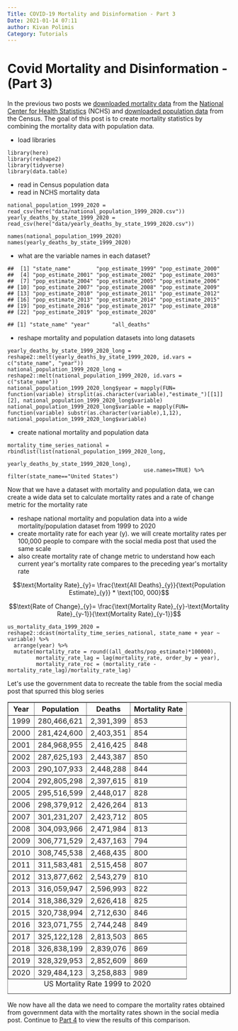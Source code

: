 ```yaml
---
Title: COVID-19 Mortality and Disinformation - Part 3
Date: 2021-01-14 07:11
author: Kivan Polimis
Category: Tutorials
---
```


# Covid Mortality and Disinformation - (Part 3)

In the previous two posts we [downloaded mortality data](http://kivanpolimis.com/covid-19-mortality-and-disinformation-part-1.html) from the [National Center for Health Statistics](https://www.cdc.gov/nchs/about/50th_anniversary.htm) (NCHS) and [downloaded population data](http://kivanpolimis.com/covid-19-mortality-and-disinformation-part-2.html) from the Census. The goal of this post is to create mortality statistics by combining the mortality data with population data.

* load libraries
``` {.r}
library(here)
library(reshape2)
library(tidyverse)
library(data.table)
```

* read in Census population data
* read in NCHS mortality data

``` {.r}
national_population_1999_2020 =  read_csv(here("data/national_population_1999_2020.csv"))
yearly_deaths_by_state_1999_2020 = read_csv(here("data/yearly_deaths_by_state_1999_2020.csv"))
```

```{.r}
names(national_population_1999_2020)
names(yearly_deaths_by_state_1999_2020)
```

* what are the variable names in each dataset?

```
##  [1] "state_name"        "pop_estimate_1999" "pop_estimate_2000"
##  [4] "pop_estimate_2001" "pop_estimate_2002" "pop_estimate_2003"
##  [7] "pop_estimate_2004" "pop_estimate_2005" "pop_estimate_2006"
## [10] "pop_estimate_2007" "pop_estimate_2008" "pop_estimate_2009"
## [13] "pop_estimate_2010" "pop_estimate_2011" "pop_estimate_2012"
## [16] "pop_estimate_2013" "pop_estimate_2014" "pop_estimate_2015"
## [19] "pop_estimate_2016" "pop_estimate_2017" "pop_estimate_2018"
## [22] "pop_estimate_2019" "pop_estimate_2020"
```


```
## [1] "state_name" "year"       "all_deaths"
```

* reshape mortality and population datasets into long datasets
``` {.r}
yearly_deaths_by_state_1999_2020_long = reshape2::melt(yearly_deaths_by_state_1999_2020, id.vars = c("state_name", "year"))
national_population_1999_2020_long = reshape2::melt(national_population_1999_2020, id.vars = c("state_name"))
national_population_1999_2020_long$year = mapply(FUN= function(variable) strsplit(as.character(variable),"estimate_")[[1]][2], national_population_1999_2020_long$variable)
national_population_1999_2020_long$variable = mapply(FUN= function(variable) substr(as.character(variable),1,12), national_population_1999_2020_long$variable)
```

* create national mortality and population data
``` {.r}
mortality_time_series_national = rbindlist(list(national_population_1999_2020_long,
                                                yearly_deaths_by_state_1999_2020_long),
                                           use.names=TRUE) %>% filter(state_name=="United States")

```

Now that we have a dataset with mortality and population data, we can create a wide data set to calculate mortality rates and a rate of change metric for the mortality rate

* reshape national mortality and population data into a wide mortality/population dataset from 1999 to 2020
* create mortality rate for each year (y). we will create mortality rates per 100,000 people to compare with the social media post that used the same scale
* also create mortality rate of change metric to understand how each current year's mortality rate compares to the preceding year's mortality rate

$$\text{Mortality Rate}_{y}= \frac{\text{All Deaths}_{y}}{\text{Population Estimate}_{y}} * \text{100, 000}$$

$$\text{Rate of Change}_{y}= \frac{\text{Mortality Rate}_{y}-\text{Mortality Rate}_{y-1}}{\text{Mortality Rate}_{y-1}}$$

``` {.r}
us_mortality_data_1999_2020 = reshape2::dcast(mortality_time_series_national, state_name + year ~ variable) %>%
  arrange(year) %>%
  mutate(mortality_rate = round((all_deaths/pop_estimate)*100000),
         mortality_rate_lag = lag(mortality_rate, order_by = year),
         mortality_rate_roc = (mortality_rate - mortality_rate_lag)/mortality_rate_lag)
```

Let's use the government data to recreate the table from the social media post that spurred this blog series

<!-- html table generated in R 3.6.3 by xtable 1.8-4 package -->
<!-- Fri Jan 15 16:55:38 2021 -->
<table border=1>
<caption align="bottom"> US Mortality Rate 1999 to 2020 </caption>
<tr> <th> Year </th> <th> Population </th> <th> Deaths </th> <th> Mortality Rate </th>  </tr>
  <tr> <td> 1999 </td> <td> 280,466,621 </td> <td> 2,391,399 </td> <td> 853 </td> </tr>
  <tr> <td> 2000 </td> <td> 281,424,600 </td> <td> 2,403,351 </td> <td> 854 </td> </tr>
  <tr> <td> 2001 </td> <td> 284,968,955 </td> <td> 2,416,425 </td> <td> 848 </td> </tr>
  <tr> <td> 2002 </td> <td> 287,625,193 </td> <td> 2,443,387 </td> <td> 850 </td> </tr>
  <tr> <td> 2003 </td> <td> 290,107,933 </td> <td> 2,448,288 </td> <td> 844 </td> </tr>
  <tr> <td> 2004 </td> <td> 292,805,298 </td> <td> 2,397,615 </td> <td> 819 </td> </tr>
  <tr> <td> 2005 </td> <td> 295,516,599 </td> <td> 2,448,017 </td> <td> 828 </td> </tr>
  <tr> <td> 2006 </td> <td> 298,379,912 </td> <td> 2,426,264 </td> <td> 813 </td> </tr>
  <tr> <td> 2007 </td> <td> 301,231,207 </td> <td> 2,423,712 </td> <td> 805 </td> </tr>
  <tr> <td> 2008 </td> <td> 304,093,966 </td> <td> 2,471,984 </td> <td> 813 </td> </tr>
  <tr> <td> 2009 </td> <td> 306,771,529 </td> <td> 2,437,163 </td> <td> 794 </td> </tr>
  <tr> <td> 2010 </td> <td> 308,745,538 </td> <td> 2,468,435 </td> <td> 800 </td> </tr>
  <tr> <td> 2011 </td> <td> 311,583,481 </td> <td> 2,515,458 </td> <td> 807 </td> </tr>
  <tr> <td> 2012 </td> <td> 313,877,662 </td> <td> 2,543,279 </td> <td> 810 </td> </tr>
  <tr> <td> 2013 </td> <td> 316,059,947 </td> <td> 2,596,993 </td> <td> 822 </td> </tr>
  <tr> <td> 2014 </td> <td> 318,386,329 </td> <td> 2,626,418 </td> <td> 825 </td> </tr>
  <tr> <td> 2015 </td> <td> 320,738,994 </td> <td> 2,712,630 </td> <td> 846 </td> </tr>
  <tr> <td> 2016 </td> <td> 323,071,755 </td> <td> 2,744,248 </td> <td> 849 </td> </tr>
  <tr> <td> 2017 </td> <td> 325,122,128 </td> <td> 2,813,503 </td> <td> 865 </td> </tr>
  <tr> <td> 2018 </td> <td> 326,838,199 </td> <td> 2,839,076 </td> <td> 869 </td> </tr>
  <tr> <td> 2019 </td> <td> 328,329,953 </td> <td> 2,852,609 </td> <td> 869 </td> </tr>
  <tr> <td> 2020 </td> <td> 329,484,123 </td> <td> 3,258,883 </td> <td> 989 </td> </tr>
</table>

We now have all the data we need to compare the mortality rates obtained from government data with the mortality rates shown in the social media post. Continue to [Part 4](http://kivanpolimis.com/covid-19-mortality-and-disinformation-part-4.html) to view the results of this comparison.
